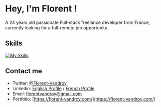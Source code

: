 # Hey, I'm Florent !

A 24 years old passionate Full-stack freelance developer from France, currently looking for a full-remote job opportunity.

## Skills
[![My Skills](https://skillicons.dev/icons?i=tailwind,bootstrap,react,laravel,rails,scss,postgres,wordpress&perline=5)]()

## Contact me
- Twitter: [@Florent-Vandroy](https://twitter.com/Florent_Vandroy)
- Linkedin: [English Profile](https://www.linkedin.com/in/florent-vandroy/?locale=en_US) / [French Profile](https://www.linkedin.com/in/florent-vandroy)
- Email: [florentvandroy@gmail.com](mailto:florentvandroy@gmail.com)
- Portfolio: [https://florent-vandroy.com/](https://florent-vandroy.com/)
